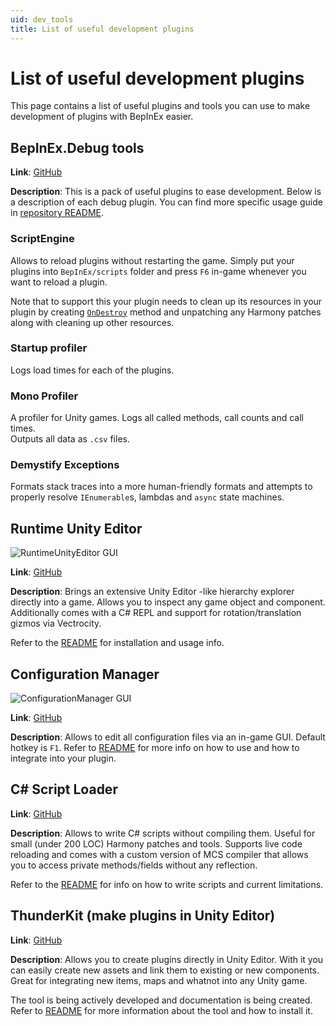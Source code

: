 ```yaml
---
uid: dev_tools
title: List of useful development plugins
---
```


# List of useful development plugins

This page contains a list of useful plugins and tools you can use 
to make development of plugins with BepInEx easier.

## BepInEx.Debug tools

**Link**: [GitHub](https://github.com/BepInEx/BepInEx.Debug)

**Description**: This is a pack of useful plugins to ease development. 
Below is a description of each debug plugin. You can find more specific 
usage guide in [repository README](https://github.com/BepInEx/BepInEx.Debug/blob/master/README.md).

### ScriptEngine

Allows to reload plugins without restarting the game. Simply put your 
plugins into `BepInEx/scripts` folder and press `F6` in-game whenever you 
want to reload a plugin.

Note that to support this your plugin needs to clean up its resources in 
your plugin by creating [`OnDestroy`](https://docs.unity3d.com/ScriptReference/MonoBehaviour.OnDestroy.html)
method and unpatching any Harmony patches along with cleaning up other resources.

### Startup profiler

Logs load times for each of the plugins.

### Mono Profiler

A profiler for Unity games. Logs all called methods, call counts and call times.  
Outputs all data as `.csv` files.

### Demystify Exceptions

Formats stack traces into a more human-friendly formats and attempts to properly 
resolve `IEnumerable`s, lambdas and `async` state machines.

## Runtime Unity Editor

![RuntimeUnityEditor GUI](https://user-images.githubusercontent.com/39247311/64476158-ce1a4c00-d18b-11e9-97d6-084452cdbf0a.PNG)

**Link**: [GitHub](https://github.com/ManlyMarco/RuntimeUnityEditor)

**Description**: Brings an extensive Unity Editor -like hierarchy explorer 
directly into a game. Allows you to inspect any game object and component. 
Additionally comes with a C# REPL and support for rotation/translation gizmos 
via Vectrocity.

Refer to the [README](https://github.com/ManlyMarco/RuntimeUnityEditor/blob/master/README.md) for installation 
and usage info.

## Configuration Manager

![ConfigurationManager GUI](https://github.com/BepInEx/BepInEx.ConfigurationManager/raw/master/Screenshot.PNG)

**Link**: [GitHub](https://github.com/BepInEx/BepInEx.ConfigurationManager)

**Description**: Allows to edit all configuration files via an in-game GUI. 
Default hotkey is `F1`. Refer to [README](https://github.com/BepInEx/BepInEx.ConfigurationManager/blob/master/README.md) for more info on how to use and 
how to integrate into your plugin.

## C# Script Loader

**Link**: [GitHub](https://github.com/denikson/BepInEx.ScriptLoader)

**Description**: Allows to write C# scripts without compiling them. Useful for small (under 200 LOC) 
Harmony patches and tools. Supports live code reloading and comes with a custom 
version of MCS compiler that allows you to access private methods/fields 
without any reflection.

Refer to the [README](https://github.com/denikson/BepInEx.ScriptLoader/blob/master/README.md) 
for info on how to write scripts and current limitations.

## ThunderKit (make plugins in Unity Editor)

**Link**: [GitHub](https://github.com/PassivePicasso/ThunderKit)

**Description**: Allows you to create plugins directly in Unity Editor. With it 
you can easily create new assets and link them to existing or new components. 
Great for integrating new items, maps and whatnot into any Unity game.

The tool is being actively developed and documentation is being created. 
Refer to [README](https://github.com/PassivePicasso/ThunderKit/blob/master/README.md) 
for more information about the tool and how to install it.